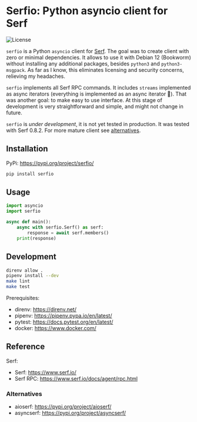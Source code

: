 # Serfio: Python asyncio client for Serf

![License](https://img.shields.io/badge/license-MIT-blue.svg)

`serfio` is a Python `asyncio` client for [Serf](https://www.serf.io/). The goal was to create client with zero or minimal dependencies. It allows to use it with Debian 12 (Bookworm) without installing any additional packages, besides `python3` and `python3-msgpack`. As far as I know, this eliminates licensing and security concerns, relieving my headaches.

`serfio` implements all Serf RPC commands. It includes `streams` implemented as async iterators (everything is implemented as an async iterator 🧐). That was another goal: to make easy to use interface. At this stage of development is very straightforward and simple, and might not change in future.

`serfio` is *under development*, it is not yet tested in production. It was tested with Serf 0.8.2. For more mature client see [alternatives](#alternatives).

## Installation

PyPi: https://pypi.org/project/serfio/

```bash
pip install serfio
```

## Usage

```python
import asyncio
import serfio

async def main():
    async with serfio.Serf() as serf:
        response = await serf.members()
    print(response)
```

## Development

```bash
direnv allow .
pipenv install --dev
make lint
make test
```

Prerequisites:
-  direnv: https://direnv.net/
-  pipenv: https://pipenv.pypa.io/en/latest/
-  pytest: https://docs.pytest.org/en/latest/
-  docker: https://www.docker.com/

## Reference

Serf:
-  Serf: https://www.serf.io/
-  Serf RPC: https://www.serf.io/docs/agent/rpc.html

### Alternatives

-  aioserf: https://pypi.org/project/aioserf/
-  asyncserf: https://pypi.org/project/asyncserf/

